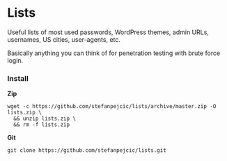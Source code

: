 # Lists
Useful lists of most used passwords, WordPress themes, admin URLs, usernames, US cities, user-agents, etc.<br>

Basically anything you can think of for penetration testing with brute force login.

### Install

**Zip**
```
wget -c https://github.com/stefanpejcic/lists/archive/master.zip -O lists.zip \
  && unzip lists.zip \
  && rm -f lists.zip
```

**Git**
```
git clone https://github.com/stefanpejcic/lists.git
```
